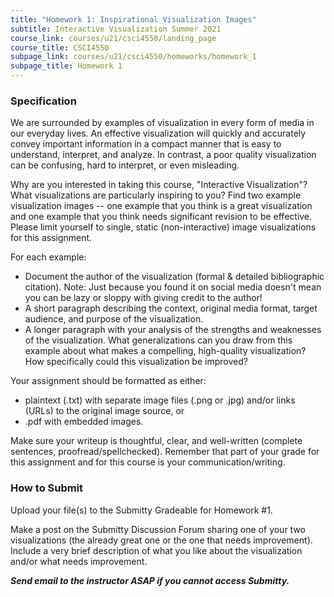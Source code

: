 ```yaml
---
title: "Homework 1: Inspirational Visualization Images"
subtitle: Interactive Visualization Summer 2021
course_link: courses/u21/csci4550/landing_page
course_title: CSCI4550
subpage_link: courses/u21/csci4550/homeworks/homework_1
subpage_title: Homework 1
---
```


### Specification
We are surrounded by examples of visualization in every form of media in our everyday lives. An effective visualization will quickly and accurately convey important information in a compact manner that is easy to understand, interpret, and analyze. In contrast, a poor quality visualization can be confusing, hard to interpret, or even misleading.

Why are you interested in taking this course, "Interactive Visualization"? What visualizations are particularly inspiring to you? Find two example visualization images -- one example that you think is a great visualization and one example that you think needs significant revision to be effective. Please limit yourself to single, static (non-interactive) image visualizations for this assignment.

For each example:
* Document the author of the visualization (formal & detailed bibliographic citation). Note: Just because you found it on social media doesn't mean you can be lazy or sloppy with giving credit to the author!  
*  A short paragraph describing the context, original media format, target audience, and purpose of the visualization.
*  A longer paragraph with your analysis of the strengths and weaknesses of the visualization. What generalizations can you draw from this example about what makes a compelling, high-quality visualization? How specifically could this visualization be improved?   

Your assignment should be formatted as either:
* plaintext (.txt) with separate image files (.png or .jpg) and/or links (URLs) to the original image source, or  
* .pdf with embedded images.  

Make sure your writeup is thoughtful, clear, and well-written (complete sentences, proofread/spellchecked). Remember that part of your grade for this assignment and for this course is your communication/writing.

### How to Submit
Upload your file(s) to the Submitty Gradeable for Homework #1.

Make a post on the Submitty Discussion Forum sharing one of your two visualizations (the already great one or the one that needs improvement). Include a very brief description of what you like about the visualization and/or what needs improvement.

___Send email to the instructor ASAP if you cannot access Submitty.___

